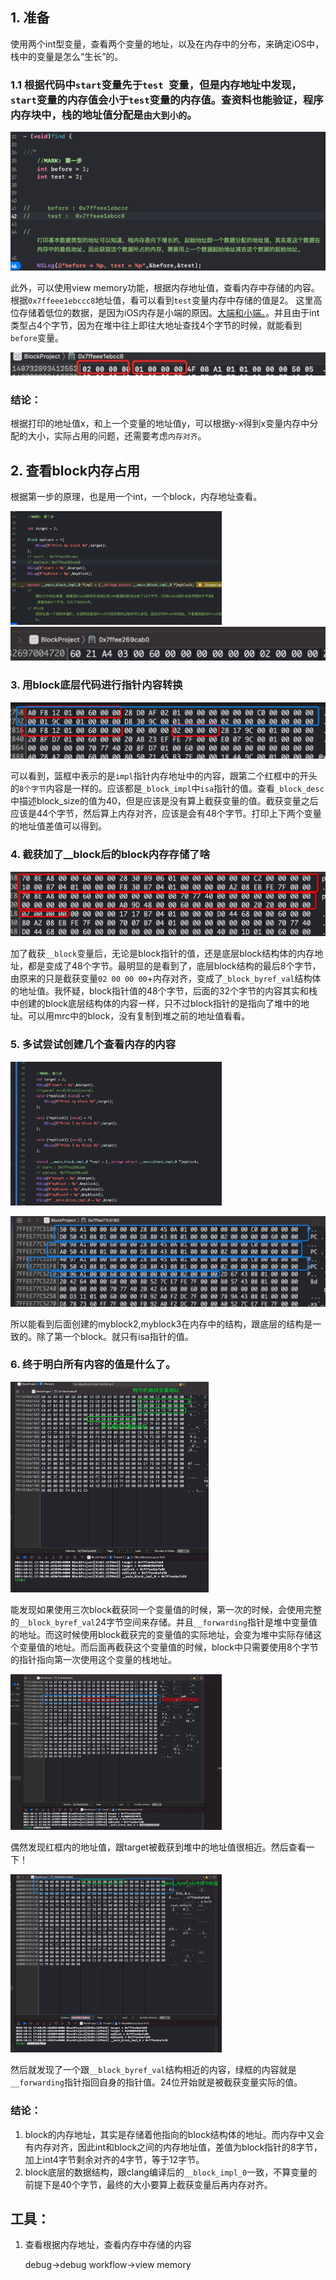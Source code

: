

## 1. 准备

使用两个int型变量，查看两个变量的地址，以及在内存中的分布，来确定iOS中，栈中的变量是怎么“生长”的。

### 1.1 根据代码中`start`变量先于`test `变量，但是内存地址中发现，`start`变量的内存值会小于`test`变量的内存值。查资料也能验证，程序内存块中，栈的地址值分配是`由大到小的`。

![](../images/16/第一步.png)

此外，可以使用view memory功能，根据内存地址值，查看内存中存储的内容。根据`0x7ffeee1ebccc8`地址值，看可以看到`test`变量内存中存储的值是2。 这里高位存储着低位的数据，是因为iOS内存是小端的原因。[大端和小端。](https://www.cnblogs.com/luxiaoxun/archive/2012/09/05/2671697.html)。并且由于int类型占4个字节，因为在堆中往上即往大地址查找4个字节的时候，就能看到`before`变量。

![](../images/16/内存地址内容.png)

### 结论：

根据打印的地址值x，和上一个变量的地址值y，可以根据y-x得到x变量内存中分配的大小，实际占用的问题，还需要考虑`内存对齐`。



## 2. 查看block内存占用

根据第一步的原理，也是用一个int，一个block，内存地址查看。

<img src="../images/16/第二步.jpg" style="zoom: 33%;" />

<img src="../images/16/block内存占用.jpg" style="zoom:50%;" />



### 3. 用block底层代码进行指针内容转换

<img src="../images/16/block内存中存储的内容.jpg" style="zoom:50%;" />

可以看到，篮框中表示的是`impl`指针内存地址中的内容，跟第二个红框中的开头的`8个字节`内容是一样的。应该都是`_block_impl`中`isa`指针的值。查看`_block_desc`中描述block_size的值为40，但是应该是没有算上截获变量的值。截获变量之后应该是44个字节，然后算上内存对齐，应该是会有48个字节。打印上下两个变量的地址值差值可以得到。



### 4. 截获加了__block后的block内存存储了啥

<img src="../images/16/截获__block变量值后的内存.jpg" style="zoom: 50%;" />



加了截获`__block`变量后，无论是block指针的值，还是底层block结构体的内存地址，都是变成了48个字节。最明显的是看到了，底层block结构的最后8个字节，由原来的只是截获变量`02 00 00 00`+内存对齐，变成了`_block_byref_val`结构体的地址值。我怀疑，block指针值的48个字节，后面的32个字节的内容其实和栈中创建的block底层结构体的内容一样，只不过block指针的是指向了堆中的地址。可以用mrc中的block，没有复制到堆之前的地址值看看。





### 5. 多试尝试创建几个查看内存的内容

<img src="../images/16/多创建几个查看内存的内容.jpg" style="zoom: 33%;" />



![](../images/16/多几个block内存中内容.jpeg)



所以能看到后面创建的myblock2,myblock3在内存中的结构，跟底层的结构是一致的。除了第一个block。就只有isa指针的值。



### 6. 终于明白所有内容的值是什么了。



<img src="../images/16/block多次截获同一个变量.jpg" style="zoom:33%;" />



能发现如果使用三次block截获同一个变量值的时候，第一次的时候，会使用完整的`__block_byref_val`24字节空间来存储。并且`__forwarding`指针是堆中变量值的地址。而这时候使用block截获完的变量值的实际地址，会变为堆中实际存储这个变量值的地址。而后面再截获这个变量值的时候，block中只需要使用8个字节的指针指向第一次使用这个变量的栈地址。

<img src="../images/16/截取值在堆中的地址.jpg" style="zoom: 33%;" />

偶然发现红框内的地址值，跟target被截获到堆中的地址值很相近。然后查看一下！

<img src="../images/16/堆中__block_byref_val的值.jpg" style="zoom: 33%;" />

然后就发现了一个跟`__block_byref_val`结构相近的内容，绿框的内容就是`__forwarding`指针指回自身的指针值。24位开始就是被截获变量实际的值。



### 结论：

1. block的内存地址，其实是存储着他指向的block结构体的地址。而内存中又会有内存对齐，因此int和block之间的内存地址值，差值为block指针的8字节，加上int4字节剩余对齐的4字节，等于12字节。
2. block底层的数据结构，跟clang编译后的`__block_impl_0`一致，不算变量的前提下是40个字节，最终的大小要算上截获变量后再内存对齐。











## 工具：

1. 查看根据内存地址，查看内存中存储的内容

   debug->debug workflow->view memory